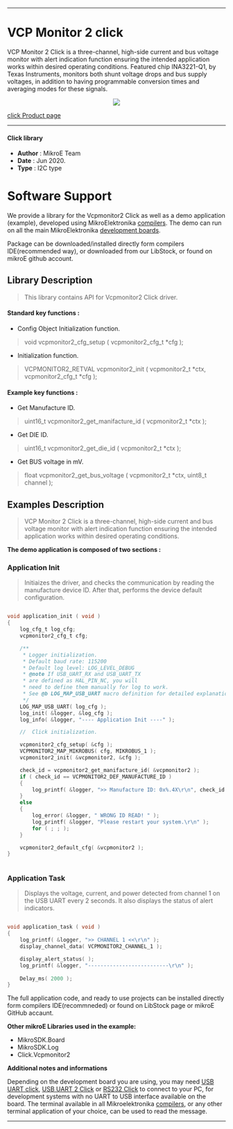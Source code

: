 
---
# VCP Monitor 2 click

VCP Monitor 2 Click is a three-channel, high-side current and bus voltage monitor with alert indication function ensuring the intended application works within desired operating conditions. Featured chip INA3221-Q1, by Texas Instruments, monitors both shunt voltage drops and bus supply voltages, in addition to having programmable conversion times and averaging modes for these signals.

<p align="center">
  <img src="https://download.mikroe.com/images/click_for_ide/vcpmonitor2_click.png">
</p>

[click Product page](https://www.mikroe.com/vcp-monitor-2-click)

---


#### Click library 

- **Author**        : MikroE Team
- **Date**          : Jun 2020.
- **Type**          : I2C type


# Software Support

We provide a library for the Vcpmonitor2 Click 
as well as a demo application (example), developed using MikroElektronika 
[compilers](https://shop.mikroe.com/compilers). 
The demo can run on all the main MikroElektronika [development boards](https://shop.mikroe.com/development-boards).

Package can be downloaded/installed directly form compilers IDE(recommended way), or downloaded from our LibStock, or found on mikroE github account. 

## Library Description

> This library contains API for Vcpmonitor2 Click driver.

#### Standard key functions :

- Config Object Initialization function.
> void vcpmonitor2_cfg_setup ( vcpmonitor2_cfg_t *cfg ); 
 
- Initialization function.
> VCPMONITOR2_RETVAL vcpmonitor2_init ( vcpmonitor2_t *ctx, vcpmonitor2_cfg_t *cfg );

#### Example key functions :

- Get Manufacture ID.
> uint16_t vcpmonitor2_get_manifacture_id ( vcpmonitor2_t *ctx );
 
- Get DIE ID.
> uint16_t vcpmonitor2_get_die_id ( vcpmonitor2_t *ctx );

- Get BUS voltage in mV.
> float vcpmonitor2_get_bus_voltage ( vcpmonitor2_t *ctx, uint8_t channel );

## Examples Description

> VCP Monitor 2 Click is a three-channel, high-side current and bus voltage monitor with alert indication 
> function ensuring the intended application works within desired operating conditions.

**The demo application is composed of two sections :**

### Application Init 

> Initiaizes the driver, and checks the communication by reading the manufacture device ID. After that, performs the device default configuration.

```c

void application_init ( void )
{
    log_cfg_t log_cfg;
    vcpmonitor2_cfg_t cfg;

    /** 
     * Logger initialization.
     * Default baud rate: 115200
     * Default log level: LOG_LEVEL_DEBUG
     * @note If USB_UART_RX and USB_UART_TX 
     * are defined as HAL_PIN_NC, you will 
     * need to define them manually for log to work. 
     * See @b LOG_MAP_USB_UART macro definition for detailed explanation.
     */
    LOG_MAP_USB_UART( log_cfg );
    log_init( &logger, &log_cfg );
    log_info( &logger, "---- Application Init ----" );

    //  Click initialization.

    vcpmonitor2_cfg_setup( &cfg );
    VCPMONITOR2_MAP_MIKROBUS( cfg, MIKROBUS_1 );
    vcpmonitor2_init( &vcpmonitor2, &cfg );

    check_id = vcpmonitor2_get_manifacture_id( &vcpmonitor2 );
    if ( check_id == VCPMONITOR2_DEF_MANUFACTURE_ID )
    {
        log_printf( &logger, ">> Manufacture ID: 0x%.4X\r\n", check_id );
    }
    else
    {
        log_error( &logger, " WRONG ID READ! " );
        log_printf( &logger, "Please restart your system.\r\n" );
        for ( ; ; );
    }

    vcpmonitor2_default_cfg( &vcpmonitor2 );
}
  
```

### Application Task

> Displays the voltage, current, and power detected from channel 1 on the USB UART every 2 seconds. It also displays the status of alert indicators.

```c

void application_task ( void )
{
    log_printf( &logger, ">> CHANNEL 1 <<\r\n" );
    display_channel_data( VCPMONITOR2_CHANNEL_1 );

    display_alert_status( );
    log_printf( &logger, "--------------------------\r\n" );
    
    Delay_ms( 2000 );
}  

```

The full application code, and ready to use projects can be  installed directly form compilers IDE(recommneded) or found on LibStock page or mikroE GitHub accaunt.

**Other mikroE Libraries used in the example:** 

- MikroSDK.Board
- MikroSDK.Log
- Click.Vcpmonitor2

**Additional notes and informations**

Depending on the development board you are using, you may need 
[USB UART click](https://shop.mikroe.com/usb-uart-click), 
[USB UART 2 Click](https://shop.mikroe.com/usb-uart-2-click) or 
[RS232 Click](https://shop.mikroe.com/rs232-click) to connect to your PC, for 
development systems with no UART to USB interface available on the board. The 
terminal available in all Mikroelektronika 
[compilers](https://shop.mikroe.com/compilers), or any other terminal application 
of your choice, can be used to read the message.



---
